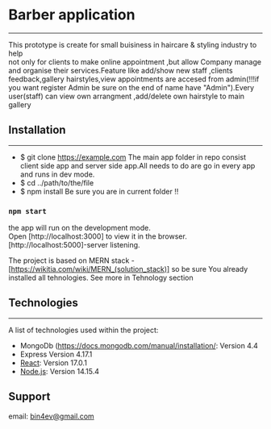 # Barber application
***
This prototype  is  create for small buisiness in haircare & styling industry to help  
not only for clients to make online appointment ,but allow Company  manage  and organise their services.Feature like add/show  new staff ,clients feedback,gallery hairstyles,view appointments are accesed from admin(!!!if you want register Admin be sure on the end of name have "Admin").Every user(staff) can view own arrangment ,add/delete own hairstyle to main gallery


## Installation
***
* $ git clone https://example.com
The main app folder in repo consist client side app and server side app.All needs to do are go in every app and runs in dev mode.
* $ cd ../path/to/the/file
* $ npm install
Be sure you are in current folder !!

### `npm start`
the app will run on  the development mode.\
Open [http://localhost:3000] to view it in the browser.
[http://localhost:5000]-server listening.

The project is based on MERN stack - [https://wikitia.com/wiki/MERN_(solution_stack)]
so be sure You already installed all tehnologies.
See more in Tehnology section


## Technologies
***
A list of technologies used within the project:
* MongoDb (https://docs.mongodb.com/manual/installation/: Version 4.4 
* Express Version 4.17.1
* [React](https://reactjs.org/): Version 17.0.1
* [Node.js](https://nodejs.org/en/): Version 14.15.4


## Support
  email: bin4ev@gmail.com
